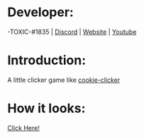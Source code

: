 # Developer:
-TOXIC-#1835 | [Discord](http://discord.com/users/856594604812009502) | [Website](http://cft-devs.xyz/) | [Youtube](https://www.youtube.com/@-toxic-1835)
# Introduction:
A little clicker game like [cookie-clicker](https://orteil.dashnet.org/cookieclicker/)
# How it looks:
[Click Here!](http://cft-devs.xyz/clicker)